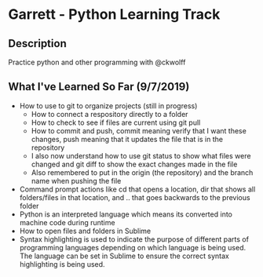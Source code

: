 # Garrett - Python Learning Track

## Description

Practice python and other programming with @ckwolff

## What I've Learned So Far (9/7/2019)
* How to use to git to organize projects (still in progress)
    - How to connect a respository directly to a folder
    - How to check to see if files are current using git pull
    - How to commit and push, commit meaning verify that I want these changes, push meaning that it updates the file that is in the repository
    - I also now understand how to use git status to show what files were changed and git diff to show the exact changes made in the file
    - Also remembered to put in the origin (the repository) and the branch name when pushing the file
* Command prompt actions like cd that opens a location, dir that shows all folders/files in that location, and .. that goes backwards to the previous folder
* Python is an interpreted language which means its converted into machine code during runtime
* How to open files and folders in Sublime
* Syntax highlighting is used to indicate the purpose of different parts of programming languages depending on which language is being used. The language can be set in Sublime to ensure the correct syntax highlighting is being used.